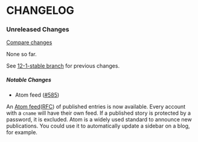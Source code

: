 # CHANGELOG

### Unreleased Changes

[Compare changes](https://github.com/codevise/pageflow/compare/12-1-stable...master)

None so far.

See
[12-1-stable branch](https://github.com/codevise/pageflow/blob/12-1-stable/CHANGELOG.md)
for previous changes.

  ##### Notable Changes

  - Atom feed
    ([#585](https://github.com/codevise/pageflow/issues/585))

  An [Atom feed](https://validator.w3.org/feed/docs/atom.html)([RFC](https://tools.ietf.org/html/rfc4287)) of published entries is now available. Every account with a `cname` will have their own feed. If a published story is protected by a password, it is excluded. Atom is a widely used standard to announce new publications. You could use it to automatically update a sidebar on a blog, for example.
